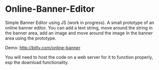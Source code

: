 Online-Banner-Editor
====================

Simple Banner Editor using JS (work in progress).
A small prototype of an online banner editor. You can add a text string, move around the string in the banner area, add an image and move around the image in the banner area using the prototype. 

Demo: http://bitly.com/online-banner

You will need to host the code on a web server for it to function properly, esp the download functionality.
